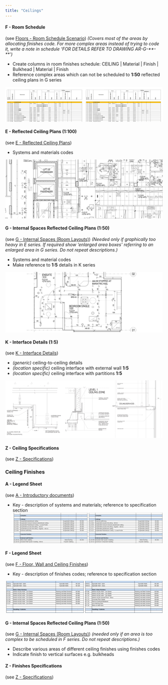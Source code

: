 ```yaml
---
title: "Ceilings"
---
```

#### F - Room Schedule
(see [Floors - Room Schedule Scenario](notes/1_Documentation%20Codex/1c_Building%20Components/Floors%20-%20Room%20Schedule%20Scenario.md))
_(Covers most of the areas by allocating finishes code. For more complex areas instead of trying to code it, write a note in schedule ‘FOR DETAILS REFER TO DRAWING AR-G-\*\*-\*\*’)_
- Create columns in room finishes schedule: <span class="caps"> CEILING | Material | Finish | Bulkhead | Material | Finish </span>
- Reference complex areas which can not be scheduled to **1:50** reflected ceiling plans in G series

![07-image](notes/1_Documentation%20Codex/1c_Building%20Components/assets/07-image.svg)


#### E - Reflected Ceiling Plans (1:100)
(see [E - Reflected Ceiling Plans](notes/1_Documentation%20Codex/1b_Alphabet/E%20-%20Reflected%20Ceiling%20Plans.md))
- Systems and materials codes

![02-image](notes/1_Documentation%20Codex/1c_Building%20Components/assets/02-image.svg)


#### G - Internal Spaces Reflected Ceiling Plans (1:50)
(see [G - Internal Spaces (Room Layouts)](notes/1_Documentation%20Codex/1b_Alphabet/G%20-%20Internal%20Spaces%20(Room%20Layouts).md))
_(Needed only if graphically too heavy in E series. If required show ‘enlarged area boxes’ referring to an enlarged area in G series. Do not repeat descriptions.)_
- Systems and material codes
- Make reference to **1:5** details in K series
 
![03-image 1](notes/1_Documentation%20Codex/1c_Building%20Components/assets/03-image%201.svg)

#### K - Interface Details (1:5)
(see [K - Interface Details](notes/1_Documentation%20Codex/1b_Alphabet/K%20-%20Interface%20Details.md))
- _(generic)_ ceiling-to-ceiling details
- _(location specific)_ ceiling interface with external wall **1:5**
- _(location specific)_ ceiling interface with partitions **1:5**

![04-image](notes/1_Documentation%20Codex/1c_Building%20Components/assets/04-image.svg)

#### Z - Ceiling Specifications
(see [Z - Specifications](notes/1_Documentation%20Codex/1b_Alphabet/Z%20-%20Specifications.md))


### Ceiling Finishes

#### A - Legend Sheet
(see [A - Introductory documents](notes/1_Documentation%20Codex/1b_Alphabet/A%20-%20Introductory%20documents.md))
- Key - description of systems and materials; reference to specification section
![01-image](notes/1_Documentation%20Codex/1c_Building%20Components/assets/01-image.svg)


#### F - Legend Sheet
(see [F - Floor, Wall and Ceiling Finishes](notes/1_Documentation%20Codex/1b_Alphabet/F%20-%20Floor,%20Wall%20and%20Ceiling%20Finishes.md))
- Key - description of finishes codes; reference to specification section

![06-image](notes/1_Documentation%20Codex/1c_Building%20Components/assets/06-image.svg)

#### G - Internal Spaces Reflected Ceiling Plans (1:50)
(see [G - Internal Spaces (Room Layouts)](notes/1_Documentation%20Codex/1b_Alphabet/G%20-%20Internal%20Spaces%20(Room%20Layouts).md))
_(needed only if an area is too complex to be scheduled in F series. Do not repeat descriptions.)_

- Describe various areas of different ceiling finishes using finishes codes
- Indicate finish to vertical surfaces e.g. bulkheads

#### Z - Finishes Specifications
(see [Z - Specifications](notes/1_Documentation%20Codex/1b_Alphabet/Z%20-%20Specifications.md))
